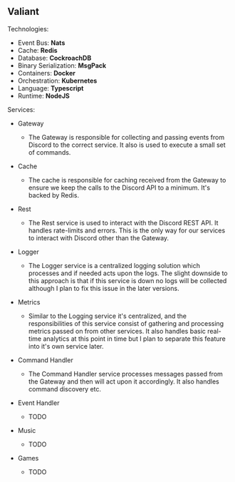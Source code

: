 ## Valiant

Technologies: 

* Event Bus: **Nats**
* Cache: **Redis**
* Database: **CockroachDB**
* Binary Serialization: **MsgPack**
* Containers: **Docker**
* Orchestration: **Kubernetes**
* Language: **Typescript**
* Runtime: **NodeJS**

Services: 

* Gateway
	* The Gateway is responsible for collecting and passing events from Discord to the 			correct service. It also is used to execute a small set of commands.

* Cache
	* The cache is responsible for caching received from the Gateway to ensure we keep the 	calls to the Discord API to a minimum. It's backed by Redis.

* Rest

	* The Rest service is used to interact with the Discord REST API. It handles rate-limits 		and errors. This is the only way for our services to interact with Discord other than 		the Gateway.

* Logger

	* The Logger service is a centralized logging solution which processes and if needed acts  		upon the logs. The slight downside to this approach is that if this service is down no 		logs will be collected although I plan to fix this issue in the later versions.


* Metrics

	* Similar to the Logging service it's centralized, and the responsibilities of this service consist of gathering and processing metrics passed on from other services. It also handles basic real-time analytics at this point in time but I plan to separate this feature into it's own service later.

* Command Handler

	* The Command Handler service processes messages passed from the Gateway and then will act upon it accordingly. It also handles command discovery etc.

* Event Handler

	* TODO

* Music

	* TODO

* Games

	* TODO

